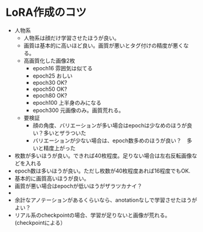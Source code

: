# LoRA作成のコツ
* 人物系
  * 人物系は顔だけ学習させたほうが良い。
  * 画質は基本的に高いほど良い。画質が悪いとタグ付けの精度が悪くなる。
  * 高画質化した画像2枚
    * epoch16 雰囲気は似てる
    * epoch25 おしい
    * epoch30 OK?
    * epoch50 OK?
    * epoch80 OK?
    * epoch100 上半身のみになる
    * epoch300 元画像のみ。画質荒れる。
  * 要検証
    * 顔の角度、バリエーションが多い場合はepochは少なめのほうが良い？多いとザラついた
    * バリエーションが少ない場合は、epoch数多めのほうが良い？　多いと精度上がった
* 枚数が多いほうが良い。できれば40枚程度。足りない場合は左右反転画像などを入れる
* epoch数は多いほうが良い。ただし枚数が40枚程度あれば16程度でもOK.　
* 基本的に画質高いほうが良い。
* 画質が悪い場合はepochが低いほうがザラツカナイ？
* 
* 余計なアノテーションがあるくらいなら、anotationなしで学習させたほうがよい？
* リアル系のcheckpointの場合、学習が足りないと画像が荒れる。(checkpointによる）

